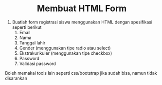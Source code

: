 <h1 align="center">Membuat HTML Form</h1>

1. Buatlah form registrasi siswa menggunakan HTML dengan spesifikasi seperti berikut
    1. Email
    2. Nama
    3. Tanggal lahir
    4. Gender (menggunakan tipe radio atau select)
    5. Ekstrakurikuler (menggunakan tipe checkbox)
    6. Password
    7. Validasi password

Boleh memakai tools lain seperti css/bootstrap jika sudah bisa, namun tidak disarankan